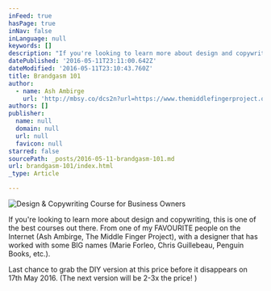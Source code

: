 ```yaml
---
inFeed: true
hasPage: true
inNav: false
inLanguage: null
keywords: []
description: "If you're looking to learn more about design and copywriting, this is one of the best courses out there. From one of my FAVOURITE people on the Internet (Ash Ambirge, The Middle Finger Project), with a designer that has worked with some BIG names (Marie Forleo,\_Chris Guillebeau, Penguin Books, etc.).\_"
datePublished: '2016-05-11T23:11:00.642Z'
dateModified: '2016-05-11T23:10:43.760Z'
title: Brandgasm 101
author:
  - name: Ash Ambirge
    url: 'http://mbsy.co/dcs2n?url=https://www.themiddlefingerproject.org/'
authors: []
publisher:
  name: null
  domain: null
  url: null
  favicon: null
starred: false
sourcePath: _posts/2016-05-11-brandgasm-101.md
url: brandgasm-101/index.html
_type: Article

---
```

![Design & Copywriting Course for Business Owners](https://the-grid-user-content.s3-us-west-2.amazonaws.com/81574d8f-2012-4c2f-bf8a-50d938508e5b.gif)

If you're looking to learn more about design and copywriting, this is one of the best courses out there. From one of my FAVOURITE people on the Internet (Ash Ambirge, The Middle Finger Project), with a designer that has worked with some BIG names (Marie Forleo, Chris Guillebeau, Penguin Books, etc.). 

Last chance to grab the DIY version at this price before it disappears on 17th May 2016\. (The next version will be 2-3x the price! )